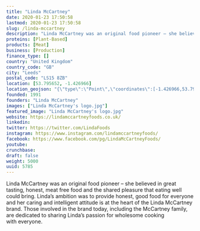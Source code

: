 ```yaml
---
title: "Linda McCartney"
date: 2020-01-23 17:50:58
lastmod: 2020-01-23 17:50:58
slug: /linda-mccartney
description: "Linda McCartney was an original food pioneer – she believed in great tasting, honest, meat free food and the shared pleasure that eating well could bring. Linda’s ambition was to provide honest, good food for everyone and her caring and intelligent attitude is at the heart of the Linda McCartney brand. Those involved in the brand today, including the McCartney family, are dedicated to sharing Linda’s passion for wholesome cooking with everyone."
proteins: [Plant-Based]
products: [Meat]
business: [Production]
finance_type: []
country: "United Kingdom"
country_code: "GB"
city: "Leeds"
postal_code: "LS15 8ZB"
location: [53.795652, -1.426966]
location_geojson: "{\"type\":\"Point\",\"coordinates\":[-1.426966,53.795652]}"
founded: 1991
founders: "Linda McCartney"
images: ["Linda McCartney's logo.jpg"]
featured_image: "Linda McCartney's logo.jpg"
website: https://lindamccartneyfoods.co.uk/
linkedin: 
twitter: https://twitter.com/LindaFoods
instagram: https://www.instagram.com/lindamccartneyfoods/
facebook: https://www.facebook.com/pg/LindaMcCartneyFoods/
youtube: 
crunchbase: 
draft: false
weight: 5000
uuid: 5785
---
```

Linda McCartney was an original food pioneer – she believed in great tasting, honest, meat free food and the shared pleasure that eating well could bring. Linda’s ambition was to provide honest, good food for everyone and her caring and intelligent attitude is at the heart of the Linda McCartney brand. Those involved in the brand today, including the McCartney family, are dedicated to sharing Linda’s passion for wholesome cooking with everyone.
